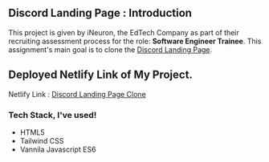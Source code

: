 ## Discord Landing Page : Introduction
This project is given by iNeuron, the EdTech Company as part of their recruiting assessment process for the role: **Software Engineer Trainee**. This assignment's main goal is to clone the [Discord Landing Page](https://discord.com/).

## Deployed Netlify Link of My Project.
Netlify Link : [Discord Landing Page Clone](https://discord-clone-sandeep.netlify.app/)

### Tech Stack, I've used!
- HTML5
- Tailwind CSS
- Vannila Javascript ES6

### 